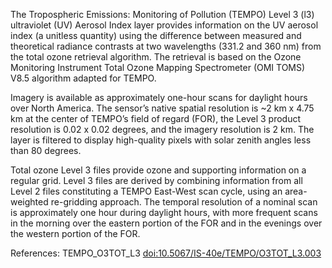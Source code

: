 The Tropospheric Emissions: Monitoring of Pollution (TEMPO) Level 3 (l3) ultraviolet (UV) Aerosol Index layer provides information on the UV aerosol index (a unitless quantity) using the difference between measured and theoretical radiance contrasts at two wavelengths (331.2 and 360 nm) from the total ozone retrieval algorithm. The retrieval is based on the Ozone Monitoring Instrument Total Ozone Mapping Spectrometer (OMI TOMS) V8.5 algorithm adapted for TEMPO.

Imagery is available as approximately one-hour scans for daylight hours over North America. The sensor’s native spatial resolution is ~2 km x 4.75 km at the center of TEMPO’s field of regard (FOR), the Level 3 product resolution is 0.02 x 0.02 degrees, and the imagery resolution is 2 km. The layer is filtered to display high-quality pixels with solar zenith angles less than 80 degrees.

Total ozone Level 3 files provide ozone and supporting information on a regular grid. Level 3 files are derived by combining information from all Level 2 files constituting a TEMPO East-West scan cycle, using an area-weighted re-gridding approach. The temporal resolution of a nominal scan is approximately one hour during daylight hours, with more frequent scans in the morning over the eastern portion of the FOR and in the evenings over the western portion of the FOR.

References: TEMPO_O3TOT_L3 [doi:10.5067/IS-40e/TEMPO/O3TOT_L3.003](https://doi.org/10.5067/IS-40e/TEMPO/O3TOT_L3.003)